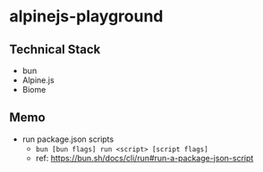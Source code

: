 # alpinejs-playground

## Technical Stack

- bun
- Alpine.js
- Biome

## Memo

- run package.json scripts
  - `bun [bun flags] run <script> [script flags]`
  - ref: <https://bun.sh/docs/cli/run#run-a-package-json-script>
